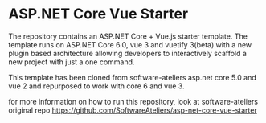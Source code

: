 ﻿# ASP.NET Core Vue Starter

The repository contains an ASP.&#8203;NET Core + Vue.js starter template. The template runs on ASP.NET Core 6.0, vue 3 and vuetify 3(beta) with a new plugin based architecture allowing developers to interactively scaffold a new project with just a one command.

This template has been cloned from software-ateliers asp.net core 5.0 and vue 2 and repurposed to work with core 6 and vue 3. 

for more information on how to run this repository, look at software-ateliers original repo 
 https://github.com/SoftwareAteliers/asp-net-core-vue-starter
